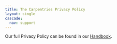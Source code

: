 ```yaml
---
title: The Carpentries Privacy Policy
layout: single
cascade:
  nav: support
---
```


Our full Privacy Policy can be found in our [Handbook](https://docs.carpentries.org/topic_folders/policies/privacy.html).
